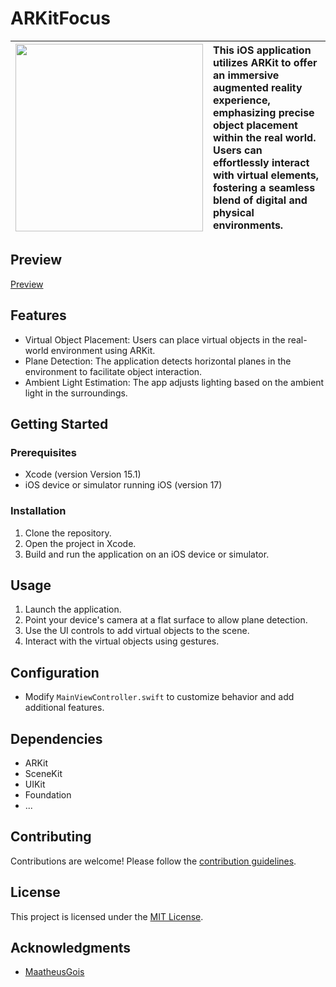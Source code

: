 # ARKitFocus

| <img width="300" src="https://github.com/MaatheusGois/ARKitFocus/assets/31082311/867c9581-18e7-4413-be31-0e3527b62f02"> | <div align="left" >This iOS application utilizes ARKit to offer an immersive augmented reality experience, emphasizing precise object placement within the real world. Users can effortlessly interact with virtual elements, fostering a seamless blend of digital and physical environments.</div> |
|---|---|

## Preview

[Preview](https://github.com/MaatheusGois/ARKitLocation/assets/31082311/2d635225-5221-4900-9171-6d24d4b97630)

## Features

- Virtual Object Placement: Users can place virtual objects in the real-world environment using ARKit.
- Plane Detection: The application detects horizontal planes in the environment to facilitate object interaction.
- Ambient Light Estimation: The app adjusts lighting based on the ambient light in the surroundings.

## Getting Started

### Prerequisites

- Xcode (version Version 15.1)
- iOS device or simulator running iOS (version 17)

### Installation

1. Clone the repository.
2. Open the project in Xcode.
3. Build and run the application on an iOS device or simulator.

## Usage

1. Launch the application.
2. Point your device's camera at a flat surface to allow plane detection.
3. Use the UI controls to add virtual objects to the scene.
4. Interact with the virtual objects using gestures.

## Configuration

- Modify `MainViewController.swift` to customize behavior and add additional features.

## Dependencies

- ARKit
- SceneKit
- UIKit
- Foundation
- ...

## Contributing

Contributions are welcome! Please follow the [contribution guidelines](CONTRIBUTING.md).

## License

This project is licensed under the [MIT License](LICENSE).

## Acknowledgments

- [MaatheusGois](https://github.com/MaatheusGois)

